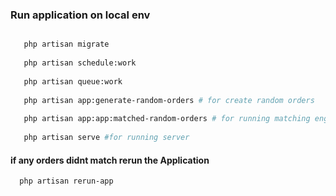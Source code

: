 
### Run application on local env
```bash

   php artisan migrate
   
   php artisan schedule:work 
   
   php artisan queue:work
   
   php artisan app:generate-random-orders # for create random orders
   
   php artisan app:app:matched-random-orders # for running matching engine
   
   php artisan serve #for running server
```
#### if any orders didnt match rerun the Application
```bash
  php artisan rerun-app
```
